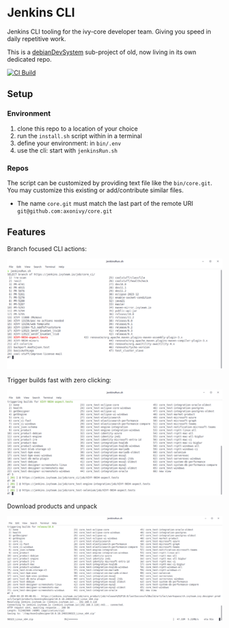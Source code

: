 # Jenkins CLI

Jenkins CLI tooling for the ivy-core developer team.
Giving you speed in daily repetitive work.

This is a [debianDevSystem](https://github.com/ivy-rew/debianDevSystem) sub-project of old, now living in its own dedicated repo.

[![CI Build](https://github.com/ivy-rew/jenkinsCli/actions/workflows/ci.yml/badge.svg)](https://github.com/ivy-rew/jenkinsCli/actions/workflows/ci.yml)

## Setup

### Environment

1. clone this repo to a location of your choice
2. run the `install.sh` script within in a terminal
3. define your environment: in `bin/.env`
4. use the cli: start with `jenkinsRun.sh`

### Repos

The script can be customized by providing text file like the `bin/core.git`.
You may customize this existing or add/contribute similar files.

- The name `core.git` must match the last part of the remote URI `git@github.com:axonivy/core.git`

## Features

Branch focused CLI actions:

![cli-branchSelect.png](doc/img/cli-branchSelect.png)

Trigger builds fast with zero clicking:

![cli-runBuilds.png](doc/img/cli-runBuilds.png)

Download products and unpack

![cli-download.png](doc/img/cli-download.png)
